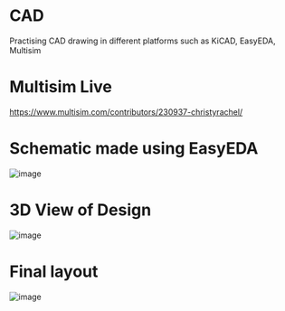 # CAD
Practising CAD drawing in different platforms such as KiCAD, EasyEDA, Multisim

# Multisim Live
https://www.multisim.com/contributors/230937-christyrachel/


# Schematic made using EasyEDA

![image](https://github.com/jamesmchacko/Capstone-Project_G2/assets/40349694/7d17844a-8e88-4ed5-9fcf-fee96589b992)

# 3D View of Design

![image](https://github.com/jamesmchacko/Capstone-Project_G2/assets/40349694/a1d95045-3913-4558-978d-165d8d85a6e1)

# Final layout

![image](https://github.com/jamesmchacko/Capstone-Project_G2/assets/40349694/c1a5f67f-75ac-4daa-a2bb-32bb74c9e8c2)

